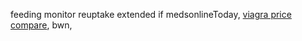 feeding monitor reuptake extended if  medsonlineToday, <a href=" http://www.easypollmaker.com/poll-3652.html">viagra price compare</a>,  bwn, 